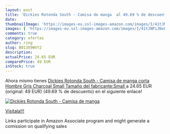 ```yaml
---
layout: post
title: 'Dickies Rotonda South - Camisa de manga  al 49.69 % de descuento'
date: 
thumbnailImage: 'https://images-eu.ssl-images-amazon.com/images/I/41tJNPiJNxL._SL200_.jpg'
images: [ 'https://images-eu.ssl-images-amazon.com/images/I/41tJNPiJNxL._SL200_.jpg' ]
comments: true
category: ofertas
author: ring
slug: B013X9WVY2
description:
actualPrice: 24.65 EUR
comparePrice: 49 EUR
inStock: true
---
```


Ahora mismo tienes [Dickies Rotonda South - Camisa de manga corta Hombre  Gris  Charcoal   Small  Tamaño del fabricante:Small ](https://www.amazon.es/dp/B013X9WVY2/?tag=tolees-21) a 24.65 EUR (original: 49 EUR) (49.69 %  de descuento) en el siguiente enlace!

[![Dickies Rotonda South - Camisa de manga ](https://images-eu.ssl-images-amazon.com/images/I/41tJNPiJNxL._SL200_.jpg)](https://www.amazon.es/dp/B013X9WVY2/?tag=tolees-21)

[Visítala!!!](https://www.amazon.es/dp/B013X9WVY2/?tag=tolees-21)

Links participate in Amazon Associate program and might generate a comission on qualifying sales
